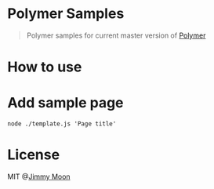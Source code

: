 # Polymer Samples

> Polymer samples for current master version of [Polymer](https://github.com/polymer/polymer)

# How to use

# Add sample page

```
node ./template.js 'Page title'
```

# License

MIT @[Jimmy Moon](http://ragingwind.me)
